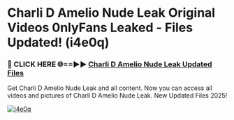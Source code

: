 # Charli D Amelio Nude Leak Original Videos 0nlyFans Leaked - Files Updated! (i4e0q)

<h3>🔴 CLICK HERE 🌐==►► <a href="https://tinyurl.com/52m3yx9h" rel="nofollow">Charli D Amelio Nude Leak Updated Files</a></h3>

Get Charli D Amelio Nude Leak and all content. Now you can access all videos and pictures of Charli D Amelio Nude Leak. New Updated Files 2025!

[![i4e0q](https://i.imgur.com/TnHtlc8.gif)](https://tinyurl.com/52m3yx9h)
